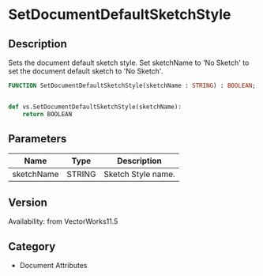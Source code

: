 # SetDocumentDefaultSketchStyle

## Description
Sets the document default sketch style.  Set sketchName to 'No Sketch' to set the document default sketch to 'No Sketch'.

```pascal
FUNCTION SetDocumentDefaultSketchStyle(sketchName : STRING) : BOOLEAN;
```

```python

def vs.SetDocumentDefaultSketchStyle(sketchName):
    return BOOLEAN
```

## Parameters
|Name|Type|Description|
|---|---|---|
|sketchName|STRING|Sketch Style name.|

## Version
Availability: from VectorWorks11.5
## Category
* Document Attributes

